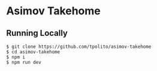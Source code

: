 # Asimov Takehome

## Running Locally

```
$ git clone https://github.com/tpolito/asimov-takehome
$ cd asimov-takehome
$ npm i
$ npm run dev
```
